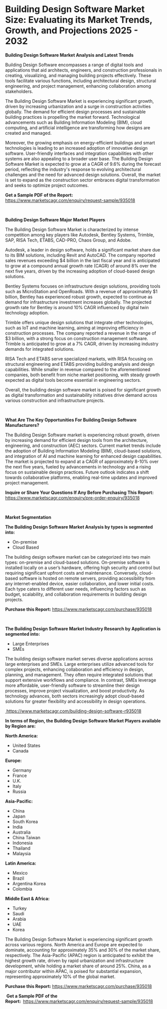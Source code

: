<p><h1>Building Design Software Market Size: Evaluating its Market Trends, Growth, and Projections 2025 - 2032</h1></p><p><strong>Building Design Software Market Analysis and Latest Trends</strong></p>
<p><p>Building Design Software encompasses a range of digital tools and applications that aid architects, engineers, and construction professionals in creating, visualizing, and managing building projects effectively. These tools facilitate various functions, including architectural design, structural engineering, and project management, enhancing collaboration among stakeholders. </p><p>The Building Design Software Market is experiencing significant growth, driven by increasing urbanization and a surge in construction activities globally. The demand for efficient design processes and sustainable building practices is propelling the market forward. Technological advancements such as Building Information Modeling (BIM), cloud computing, and artificial intelligence are transforming how designs are created and managed. </p><p>Moreover, the growing emphasis on energy-efficient buildings and smart technologies is leading to an increased adoption of innovative design software. User-friendly interfaces and integration capabilities with other systems are also appealing to a broader user base. The Building Design Software Market is expected to grow at a CAGR of 9.6% during the forecast period, reflecting the industry's response to evolving architectural challenges and the need for advanced design solutions. Overall, the market is set to expand as the construction sector embraces digital transformation and seeks to optimize project outcomes.</p></p>
<p><strong>Get a Sample PDF of the Report:&nbsp;</strong> <a href="https://www.marketscagr.com/enquiry/request-sample/935018?utm_campaign=2648&utm_medium=2&utm_source=Github&utm_content=ia&utm_term=18042025&utm_id=building-design-software">https://www.marketscagr.com/enquiry/request-sample/935018</a></p>
<p>&nbsp;</p>
<p><strong>Building Design Software Major Market Players</strong></p>
<p><p>The Building Design Software Market is characterized by intense competition among key players like Autodesk, Bentley Systems, Trimble, SAP, RISA Tech, ETABS, CAD-PRO, Chaos Group, and Adobe. </p><p>Autodesk, a leader in design software, holds a significant market share due to its BIM solutions, including Revit and AutoCAD. The company reported sales revenues exceeding $4 billion in the last fiscal year and is anticipated to grow at a compound annual growth rate (CAGR) of around 8% over the next five years, driven by the increasing adoption of cloud-based design solutions.</p><p>Bentley Systems focuses on infrastructure design solutions, providing tools such as MicroStation and OpenRoads. With a revenue of approximately $1 billion, Bentley has experienced robust growth, expected to continue as demand for infrastructure investment increases globally. The projected growth rate for Bentley is around 10% CAGR influenced by digital twin technology adoption.</p><p>Trimble offers unique design solutions that integrate other technologies, such as IoT and machine learning, aiming at improving efficiency in construction processes. The company reported a revenue in the range of $3 billion, with a strong focus on construction management software. Trimble is anticipated to grow at a 7% CAGR, driven by increasing industry demands for integrated solutions.</p><p>RISA Tech and ETABS serve specialized markets, with RISA focusing on structural engineering and ETABS providing building analysis and design capabilities. While smaller in revenue compared to the aforementioned companies, both benefit from niche market positioning, with steady growth expected as digital tools become essential in engineering sectors.</p><p>Overall, the building design software market is poised for significant growth as digital transformation and sustainability initiatives drive demand across various construction and infrastructure projects.</p></p>
<p>&nbsp;</p>
<p><strong>What Are The Key Opportunities For Building Design Software Manufacturers?</strong></p>
<p><p>The Building Design Software market is experiencing robust growth, driven by increasing demand for efficient design tools from the architecture, engineering, and construction (AEC) sectors. Current market trends include the adoption of Building Information Modeling (BIM), cloud-based solutions, and integration of AI and machine learning for enhanced design capabilities. The market is projected to expand at a CAGR of approximately 8-10% over the next five years, fueled by advancements in technology and a rising focus on sustainable design practices. Future outlook indicates a shift towards collaborative platforms, enabling real-time updates and improved project management.</p></p>
<p><strong>Inquire or Share Your Questions If Any Before Purchasing This Report:</strong> <a href="https://www.marketscagr.com/enquiry/pre-order-enquiry/935018?utm_campaign=2648&utm_medium=2&utm_source=Github&utm_content=ia&utm_term=18042025&utm_id=building-design-software">https://www.marketscagr.com/enquiry/pre-order-enquiry/935018</a></p>
<p>&nbsp;</p>
<p><strong>Market Segmentation</strong></p>
<p><strong>The Building Design Software Market Analysis by types is segmented into:</strong></p>
<p><ul><li>On-premise</li><li>Cloud Based</li></ul></p>
<p><p>The building design software market can be categorized into two main types: on-premise and cloud-based solutions. On-premise software is installed locally on a user’s hardware, offering high security and control but requiring significant upfront costs and maintenance. Conversely, cloud-based software is hosted on remote servers, providing accessibility from any internet-enabled device, easier collaboration, and lower initial costs. Each type caters to different user needs, influencing factors such as budget, scalability, and collaboration requirements in building design projects.</p></p>
<p><strong>Purchase this Report:&nbsp;</strong><a href="https://www.marketscagr.com/purchase/935018?utm_campaign=2648&utm_medium=2&utm_source=Github&utm_content=ia&utm_term=18042025&utm_id=building-design-software">https://www.marketscagr.com/purchase/935018</a></p>
<p>&nbsp;</p>
<p><strong>The Building Design Software Market Industry Research by Application is segmented into:</strong></p>
<p><ul><li>Large Enterprises</li><li>SMEs</li></ul></p>
<p><p>The building design software market serves diverse applications across large enterprises and SMEs. Large enterprises utilize advanced tools for complex projects, enhancing collaboration and efficiency in design, planning, and management. They often require integrated solutions that support extensive workflows and compliance. In contrast, SMEs leverage more affordable, user-friendly software to streamline their design processes, improve project visualization, and boost productivity. As technology advances, both sectors increasingly adopt cloud-based solutions for greater flexibility and accessibility in design operations.</p></p>
<p><a href="https://www.marketscagr.com/building-design-software-r935018?utm_campaign=2648&utm_medium=2&utm_source=Github&utm_content=ia&utm_term=18042025&utm_id=building-design-software">&nbsp;https://www.marketscagr.com/building-design-software-r935018</a></p>
<p><strong>In terms of Region, the Building Design Software Market Players available by Region are:</strong></p>
<p>
    <p> <strong> North America: </strong>
        <ul>
            <li>United States</li>
            <li>Canada</li>
        </ul>
        </p> 
    <p> <strong> Europe: </strong>
        <ul>
            <li>Germany</li>
            <li>France</li>
            <li>U.K.</li>
            <li>Italy</li>
            <li>Russia</li>
        </ul>
        </p> 
    <p> <strong> Asia-Pacific: </strong>
        <ul>
            <li>China</li>
            <li>Japan</li>
            <li>South Korea</li>
            <li>India</li>
            <li>Australia</li>
            <li>China Taiwan</li>
            <li>Indonesia</li>
            <li>Thailand</li>
            <li>Malaysia</li>
        </ul>
        </p> 
    <p> <strong> Latin America: </strong>
        <ul>
            <li>Mexico</li>
            <li>Brazil</li>
            <li>Argentina Korea</li>
            <li>Colombia</li>
        </ul>
        </p> 
    <p> <strong> Middle East & Africa: </strong>
        <ul>
            <li>Turkey</li>
            <li>Saudi</li>
            <li>Arabia</li>
            <li>UAE</li>
            <li>Korea</li>
        </ul>
    </p>
    </p>
<p><p>The Building Design Software Market is experiencing significant growth across various regions. North America and Europe are expected to dominate, accounting for approximately 35% and 30% of the market share, respectively. The Asia-Pacific (APAC) region is anticipated to exhibit the highest growth rate, driven by rapid urbanization and infrastructure development, while holding a market share of around 25%. China, as a major contributor within APAC, is poised for substantial expansion, representing approximately 10% of the global market.</p></p>
<p><strong>Purchase this Report: </strong><a href="https://www.marketscagr.com/purchase/935018?utm_campaign=2648&utm_medium=2&utm_source=Github&utm_content=ia&utm_term=18042025&utm_id=building-design-software">https://www.marketscagr.com/purchase/935018</a></p>
<p>&nbsp;<strong>Get a Sample PDF of the Report:&nbsp;&nbsp;</strong><a href="https://www.marketscagr.com/enquiry/request-sample/935018?utm_campaign=2648&utm_medium=2&utm_source=Github&utm_content=ia&utm_term=18042025&utm_id=building-design-software">https://www.marketscagr.com/enquiry/request-sample/935018</a></p>
<p><strong></strong></p>
<p><p></p><p></p><p></p></p>
